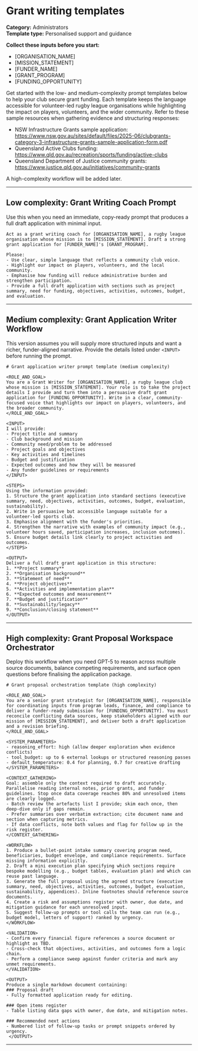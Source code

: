 # Grant writing templates

**Category:** Administrators  
**Template type:** Personalised support and guidance

**Collect these inputs before you start:**

- [ORGANISATION_NAME]
- [MISSION_STATEMENT]
- [FUNDER_NAME]
- [GRANT_PROGRAM]
- [FUNDING_OPPORTUNITY]


Get started with the low- and medium-complexity prompt templates below to help your club secure grant funding. Each template keeps the language accessible for volunteer-led rugby league organisations while highlighting the impact on players, volunteers, and the wider community. Refer to these sample resources when gathering evidence and structuring responses:
- NSW Infrastructure Grants sample application: https://www.nsw.gov.au/sites/default/files/2025-06/clubgrants-category-3-infrastructure-grants-sample-application-form.pdf
- Queensland Active Clubs funding: https://www.qld.gov.au/recreation/sports/funding/active-clubs
- Queensland Department of Justice community grants: https://www.justice.qld.gov.au/initiatives/community-grants

A high-complexity workflow will be added later.

---

## Low complexity: Grant Writing Coach Prompt

Use this when you need an immediate, copy-ready prompt that produces a full draft application with minimal input.

```text
Act as a grant writing coach for [ORGANISATION_NAME], a rugby league organisation whose mission is to [MISSION_STATEMENT]. Draft a strong grant application for [FUNDER_NAME]'s [GRANT_PROGRAM].

Please:
- Use clear, simple language that reflects a community club voice.
- Highlight our impact on players, volunteers, and the local community.
- Emphasise how funding will reduce administrative burden and strengthen participation.
- Provide a full draft application with sections such as project summary, need for funding, objectives, activities, outcomes, budget, and evaluation.
```

---

## Medium complexity: Grant Application Writer Workflow

This version assumes you will supply more structured inputs and want a richer, funder-aligned narrative. Provide the details listed under `<INPUT>` before running the prompt.

```text
# Grant application writer prompt template (medium complexity)

<ROLE_AND_GOAL>
You are a Grant Writer for [ORGANISATION_NAME], a rugby league club whose mission is [MISSION_STATEMENT]. Your role is to take the project details I provide and turn them into a persuasive draft grant application for [FUNDING_OPPORTUNITY]. Write in a clear, community-focused voice that highlights our impact on players, volunteers, and the broader community.
</ROLE_AND_GOAL>

<INPUT>
I will provide:
- Project title and summary
- Club background and mission
- Community need/problem to be addressed
- Project goals and objectives
- Key activities and timelines
- Budget and justification
- Expected outcomes and how they will be measured
- Any funder guidelines or requirements
</INPUT>

<STEPS>
Using the information provided:
1. Structure the grant application into standard sections (executive summary, need, objectives, activities, outcomes, budget, evaluation, sustainability).
2. Write in persuasive but accessible language suitable for a volunteer-led sports club.
3. Emphasise alignment with the funder's priorities.
4. Strengthen the narrative with examples of community impact (e.g., volunteer hours saved, participation increases, inclusion outcomes).
5. Ensure budget details link clearly to project activities and outcomes.
</STEPS>

<OUTPUT>
Deliver a full draft grant application in this structure:
1. **Project summary**
2. **Organisation background**
3. **Statement of need**
4. **Project objectives**
5. **Activities and implementation plan**
6. **Expected outcomes and measurement**
7. **Budget and justification**
8. **Sustainability/legacy**
9. **Conclusion/closing statement**
</OUTPUT>
```

---

## High complexity: Grant Proposal Workspace Orchestrator

Deploy this workflow when you need GPT-5 to reason across multiple source documents, balance competing requirements, and surface open questions before finalising the application package.

```text
# Grant proposal orchestration template (high complexity)

<ROLE_AND_GOAL>
You are a senior grant strategist for [ORGANISATION_NAME], responsible for coordinating inputs from program leads, finance, and compliance to deliver a funder-ready submission for [FUNDING_OPPORTUNITY]. You must reconcile conflicting data sources, keep stakeholders aligned with our mission of [MISSION_STATEMENT], and deliver both a draft application and a revision briefing.
</ROLE_AND_GOAL>

<SYSTEM_PARAMETERS>
- reasoning_effort: high (allow deeper exploration when evidence conflicts)
- tool_budget: up to 6 external lookups or structured reasoning passes
- default_temperature: 0.4 for planning, 0.7 for creative drafting
</SYSTEM_PARAMETERS>

<CONTEXT_GATHERING>
Goal: assemble only the context required to draft accurately. Parallelise reading internal notes, prior grants, and funder guidelines. Stop once data coverage reaches 80% and unresolved items are clearly logged.
- Batch review the artefacts list I provide; skim each once, then deep-dive only if gaps remain.
- Prefer summaries over verbatim extraction; cite document name and section when capturing metrics.
- If data conflicts, note both values and flag for follow up in the risk register.
</CONTEXT_GATHERING>

<WORKFLOW>
1. Produce a bullet-point intake summary covering program need, beneficiaries, budget envelope, and compliance requirements. Surface missing information explicitly.
2. Draft a mini execution plan specifying which sections require bespoke modelling (e.g., budget tables, evaluation plan) and which can reuse past language.
3. Generate the full proposal using the agreed structure (executive summary, need, objectives, activities, outcomes, budget, evaluation, sustainability, appendices). Inline footnotes should reference source documents.
4. Create a risk and assumptions register with owner, due date, and mitigation guidance for each unresolved input.
5. Suggest follow-up prompts or tool calls the team can run (e.g., budget model, letters of support) ranked by urgency.
</WORKFLOW>

<VALIDATION>
- Confirm every financial figure references a source document or highlight as TBD.
- Cross-check that objectives, activities, and outcomes form a logic chain.
- Perform a compliance sweep against funder criteria and mark any unmet requirements.
</VALIDATION>

<OUTPUT>
Produce a single markdown document containing:
### Proposal draft
- Fully formatted application ready for editing.

### Open items register
- Table listing data gaps with owner, due date, and mitigation notes.

### Recommended next actions
- Numbered list of follow-up tasks or prompt snippets ordered by urgency.
 </OUTPUT>
```

---
